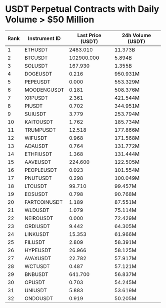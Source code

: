 # USDT Perpetual Contracts with Daily Volume > $50 Million

| Rank | Instrument ID | Last Price (USDT) | 24h Volume (USDT) |
|------|---------------|-------------------|-------------------|
| 1 | ETHUSDT | 2483.010 | 11.373B |
| 2 | BTCUSDT | 102900.000 | 5.894B |
| 3 | SOLUSDT | 167.930 | 1.355B |
| 4 | DOGEUSDT | 0.216 | 950.931M |
| 5 | PEPEUSDT | 0.000 | 553.329M |
| 6 | MOODENGUSDT | 0.181 | 508.376M |
| 7 | XRPUSDT | 2.361 | 421.544M |
| 8 | PIUSDT | 0.702 | 344.951M |
| 9 | SUIUSDT | 3.779 | 253.794M |
| 10 | KAITOUSDT | 1.762 | 185.734M |
| 11 | TRUMPUSDT | 12.518 | 177.866M |
| 12 | WIFUSDT | 0.968 | 171.568M |
| 13 | ADAUSDT | 0.764 | 131.772M |
| 14 | ETHFIUSDT | 1.368 | 131.444M |
| 15 | AAVEUSDT | 224.600 | 122.505M |
| 16 | PEOPLEUSDT | 0.023 | 101.554M |
| 17 | PNUTUSDT | 0.298 | 100.049M |
| 18 | LTCUSDT | 99.710 | 99.457M |
| 19 | EOSUSDT | 0.798 | 90.768M |
| 20 | FARTCOINUSDT | 1.189 | 87.551M |
| 21 | WLDUSDT | 1.079 | 75.114M |
| 22 | NEIROUSDT | 0.000 | 72.429M |
| 23 | ORDIUSDT | 9.442 | 64.305M |
| 24 | LINKUSDT | 15.353 | 61.966M |
| 25 | FILUSDT | 2.809 | 58.391M |
| 26 | HYPEUSDT | 26.966 | 58.125M |
| 27 | AVAXUSDT | 22.782 | 57.917M |
| 28 | WCTUSDT | 0.487 | 57.121M |
| 29 | BNBUSDT | 641.700 | 56.837M |
| 30 | OPUSDT | 0.703 | 54.245M |
| 31 | UNIUSDT | 5.883 | 53.619M |
| 32 | ONDOUSDT | 0.919 | 50.205M |
